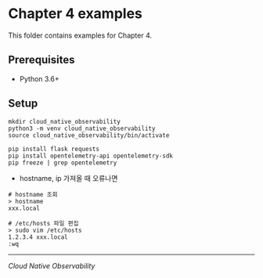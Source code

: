 # Chapter 4 examples

This folder contains examples for Chapter 4.

## Prerequisites

- Python 3.6+

## Setup

```
mkdir cloud_native_observability
python3 -m venv cloud_native_observability
source cloud_native_observability/bin/activate

pip install flask requests
pip install opentelemetry-api opentelemetry-sdk
pip freeze | grep opentelemetry
```

* hostname, ip 가져올 때 오류나면
```text
# hostname 조회
> hostname
xxx.local

# /etc/hosts 파일 편집
> sudo vim /etc/hosts
1.2.3.4 xxx.local
:wq
```



---

_Cloud Native Observability_

